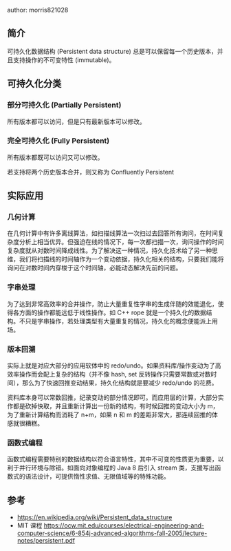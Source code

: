author: morris821028

## 简介

可持久化数据结构 (Persistent data structure) 总是可以保留每一个历史版本，并且支持操作的不可变特性 (immutable)。

## 可持久化分类

### 部分可持久化 (Partially Persistent)

所有版本都可以访问，但是只有最新版本可以修改。

### 完全可持久化 (Fully Persistent)

所有版本都既可以访问又可以修改。

若支持将两个历史版本合并，则又称为 Confluently Persistent

## 实际应用

### 几何计算

在几何计算中有许多离线算法，如扫描线算法一次扫过去回答所有询问，在时间复杂度分析上相当优异。但强迫在线的情况下，每一次都扫描一次，询问操作的时间复杂度就从对数时间降成线性。为了解决这一种情况，持久化技术给了另一种思维，我们将扫描线的时间轴作为一个变动依据，持久化相关的结构，只要我们能将询问在对数时间内穿梭于这个时间轴，必能动态解决先前的问题。

### 字串处理

为了达到非常高效率的合并操作，防止大量重复性字串的生成伴随的效能退化，使得各方面的操作都能远低于线性操作。如 C++ rope 就是一个持久化的数据结构。不只是字串操作，若处理类型有大量重复的情况，持久化的概念便能派上用场。

### 版本回溯

实际上就是对应大部分的应用软体中的 redo/undo。如果资料库/操作变动为了高效率操作而会配上复杂的结构（并不像 hash, set 反转操作只需要常数或对数时间），那么为了快速回推变动结果，持久化结构就是要减少 redo/undo 的花费。

资料库本身可以常数回推，纪录变动的部分情况即可。而应用层的计算，大部分实作都是砍掉快取，并且重新计算出一份新的结构，有时候回推的变动大小为 m，为了重新计算结构而消耗了 n+m，如果 n 和 m 的差距非常大，那连续回推的体感就很糟糕。

### 函数式编程

函数式编程需要特别的数据结构以符合语言特性，其中不可变的性质更为重要，以利于并行环境与除错。如面向对象编程的 Java 8 后引入 stream 类，支援写出函数式的语法设计，可提供惰性求值、无限值域等的特殊功能。

## 参考

- <https://en.wikipedia.org/wiki/Persistent_data_structure>
- MIT 课程 <https://ocw.mit.edu/courses/electrical-engineering-and-computer-science/6-854j-advanced-algorithms-fall-2005/lecture-notes/persistent.pdf>

